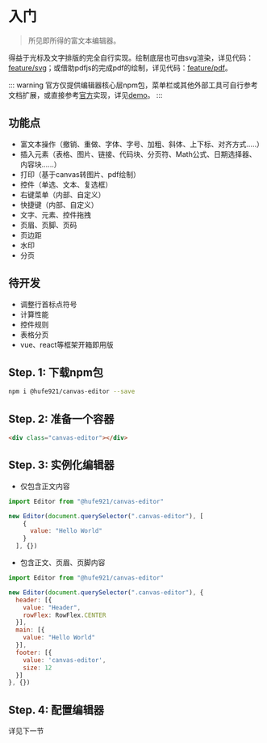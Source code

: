 # 入门

> 所见即所得的富文本编辑器。

得益于光标及文字排版的完全自行实现。绘制底层也可由svg渲染，详见代码：[feature/svg](https://github.com/Hufe921/canvas-editor/tree/feature/svg)；或借助pdfjs的完成pdf的绘制，详见代码：[feature/pdf](https://github.com/Hufe921/canvas-editor/tree/feature/pdf)。

::: warning
官方仅提供编辑器核心层npm包，菜单栏或其他外部工具可自行参考文档扩展，或直接参考[官方](https://github.com/Hufe921/canvas-editor)实现，详见[demo](https://hufe.club/canvas-editor/)。
:::

## 功能点

- 富文本操作（撤销、重做、字体、字号、加粗、斜体、上下标、对齐方式.....）
- 插入元素（表格、图片、链接、代码块、分页符、Math公式、日期选择器、内容块......）
- 打印（基于canvas转图片、pdf绘制）
- 控件（单选、文本、复选框）
- 右键菜单（内部、自定义）
- 快捷键（内部、自定义）
- 文字、元素、控件拖拽
- 页眉、页脚、页码
- 页边距
- 水印
- 分页

## 待开发

- 调整行首标点符号
- 计算性能
- 控件规则
- 表格分页
- vue、react等框架开箱即用版

## Step. 1: 下载npm包

```sh
npm i @hufe921/canvas-editor --save
```

## Step. 2: 准备一个容器

```html
<div class="canvas-editor"></div>
```

## Step. 3: 实例化编辑器

- 仅包含正文内容
```javascript
import Editor from "@hufe921/canvas-editor"

new Editor(document.querySelector(".canvas-editor"), [
    {
      value: "Hello World"
    }
  ], {})
```

- 包含正文、页眉、页脚内容
```javascript
import Editor from "@hufe921/canvas-editor"

new Editor(document.querySelector(".canvas-editor"), {
  header: [{
    value: "Header",
    rowFlex: RowFlex.CENTER
  }],
  main: [{
    value: "Hello World"
  }],
  footer: [{
    value: 'canvas-editor',
    size: 12
  }]
}, {})
```

## Step. 4: 配置编辑器

详见下一节